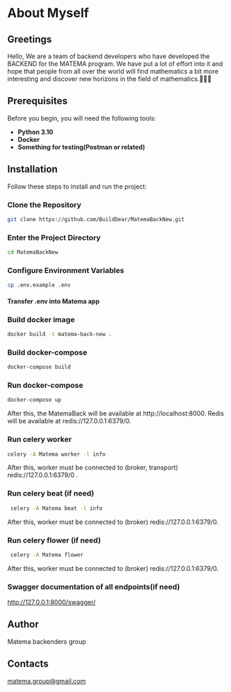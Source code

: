 # About Myself

## Greetings

Hello,
We are a team of backend developers who have developed the BACKEND for the MATEMA program. 
We have put a lot of effort into it and hope that 
people from all over the world will find mathematics a bit more interesting and discover 
new horizons in the field of mathematics.🥰🥰🥰

## Prerequisites

Before you begin, you will need the following tools:

- **Python 3.10**
- **Docker**
- **Something for testing(Postman or related)**

## Installation

Follow these steps to install and run the project:

### Clone the Repository

```bash
git clone https://github.com/BuildDear/MatemaBackNew.git
```

### Enter the Project Directory
```bash
cd MatemaBackNew
```

### Configure Environment Variables
```bash
cp .env.example .env
```

#### Transfer .env into Matema app

### Build docker image
```bash
docker build -t matema-back-new .
```

### Build docker-compose
```bash
docker-compose build
```

### Run docker-compose
```bash
docker-compose up
```

After this, the MatemaBack will be available at http://localhost:8000.
Redis will be available at redis://127.0.0.1:6379/0.


### Run celery worker
```bash
celery -A Matema worker -l info
```
After this, worker must be connected to (broker, transport) redis://127.0.0.1:6379/0 .


### Run celery beat (if need)
```bash
 celery -A Matema beat -l info
```
After this, worker must be connected to (broker) redis://127.0.0.1:6379/0.


### Run celery flower (if need)
```bash
 celery -A Matema flower
```
After this, worker must be connected to (broker) redis://127.0.0.1:6379/0.


### Swagger documentation of all endpoints(if need)

 http://127.0.0.1:8000/swagger/


## Author
Matema backenders group


## Contacts
matema.group@gmail.com



